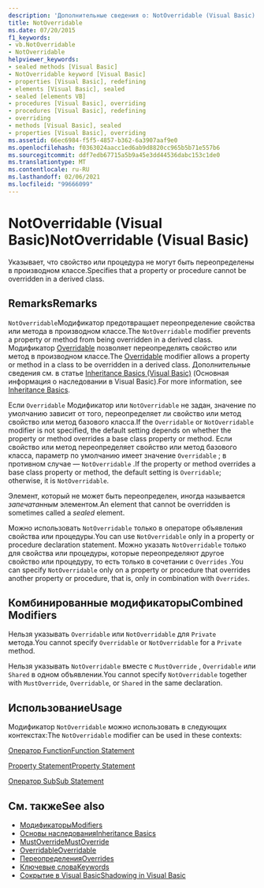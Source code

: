 ```yaml
---
description: 'Дополнительные сведения о: NotOverridable (Visual Basic)'
title: NotOverridable
ms.date: 07/20/2015
f1_keywords:
- vb.NotOverridable
- NotOverridable
helpviewer_keywords:
- sealed methods [Visual Basic]
- NotOverridable keyword [Visual Basic]
- properties [Visual Basic], redefining
- elements [Visual Basic], sealed
- sealed [elements VB]
- procedures [Visual Basic], overriding
- procedures [Visual Basic], redefining
- overriding
- methods [Visual Basic], sealed
- properties [Visual Basic], overriding
ms.assetid: 66ec6984-f5f5-4857-b362-6a3907aaf9e0
ms.openlocfilehash: f0363024aacc1ed6ab9d8820cc965b5b71e557b6
ms.sourcegitcommit: ddf7edb67715a5b9a45e3dd44536dabc153c1de0
ms.translationtype: MT
ms.contentlocale: ru-RU
ms.lasthandoff: 02/06/2021
ms.locfileid: "99666099"
---
```

# <a name="notoverridable-visual-basic"></a><span data-ttu-id="5831c-103">NotOverridable (Visual Basic)</span><span class="sxs-lookup"><span data-stu-id="5831c-103">NotOverridable (Visual Basic)</span></span>

<span data-ttu-id="5831c-104">Указывает, что свойство или процедура не могут быть переопределены в производном классе.</span><span class="sxs-lookup"><span data-stu-id="5831c-104">Specifies that a property or procedure cannot be overridden in a derived class.</span></span>  
  
## <a name="remarks"></a><span data-ttu-id="5831c-105">Remarks</span><span class="sxs-lookup"><span data-stu-id="5831c-105">Remarks</span></span>  

 <span data-ttu-id="5831c-106">`NotOverridable`Модификатор предотвращает переопределение свойства или метода в производном классе.</span><span class="sxs-lookup"><span data-stu-id="5831c-106">The `NotOverridable` modifier prevents a property or method from being overridden in a derived class.</span></span>  <span data-ttu-id="5831c-107">Модификатор [Overridable](overridable.md) позволяет переопределять свойство или метод в производном классе.</span><span class="sxs-lookup"><span data-stu-id="5831c-107">The [Overridable](overridable.md) modifier allows a property or method in a class to be overridden in a derived class.</span></span> <span data-ttu-id="5831c-108">Дополнительные сведения см. в статье [Inheritance Basics (Visual Basic)](../../programming-guide/language-features/objects-and-classes/inheritance-basics.md) (Основная информация о наследовании в Visual Basic).</span><span class="sxs-lookup"><span data-stu-id="5831c-108">For more information, see [Inheritance Basics](../../programming-guide/language-features/objects-and-classes/inheritance-basics.md).</span></span>  
  
 <span data-ttu-id="5831c-109">Если `Overridable` Модификатор или `NotOverridable` не задан, значение по умолчанию зависит от того, переопределяет ли свойство или метод свойство или метод базового класса.</span><span class="sxs-lookup"><span data-stu-id="5831c-109">If the `Overridable` or `NotOverridable` modifier is not specified, the default setting depends on whether the property or method overrides a base class property or method.</span></span> <span data-ttu-id="5831c-110">Если свойство или метод переопределяет свойство или метод базового класса, параметр по умолчанию имеет значение `Overridable` ; в противном случае — `NotOverridable` .</span><span class="sxs-lookup"><span data-stu-id="5831c-110">If the property or method overrides a base class property or method, the default setting is `Overridable`; otherwise, it is `NotOverridable`.</span></span>  
  
 <span data-ttu-id="5831c-111">Элемент, который не может быть переопределен, иногда называется *запечатанным* элементом.</span><span class="sxs-lookup"><span data-stu-id="5831c-111">An element that cannot be overridden is sometimes called a *sealed* element.</span></span>  
  
 <span data-ttu-id="5831c-112">Можно использовать `NotOverridable` только в операторе объявления свойства или процедуры.</span><span class="sxs-lookup"><span data-stu-id="5831c-112">You can use `NotOverridable` only in a property or procedure declaration statement.</span></span> <span data-ttu-id="5831c-113">Можно указать `NotOverridable` только для свойства или процедуры, которые переопределяют другое свойство или процедуру, то есть только в сочетании с `Overrides` .</span><span class="sxs-lookup"><span data-stu-id="5831c-113">You can specify `NotOverridable` only on a property or procedure that overrides another property or procedure, that is, only in combination with `Overrides`.</span></span>  
  
## <a name="combined-modifiers"></a><span data-ttu-id="5831c-114">Комбинированные модификаторы</span><span class="sxs-lookup"><span data-stu-id="5831c-114">Combined Modifiers</span></span>  

 <span data-ttu-id="5831c-115">Нельзя указывать `Overridable` или `NotOverridable` для `Private` метода.</span><span class="sxs-lookup"><span data-stu-id="5831c-115">You cannot specify `Overridable` or `NotOverridable` for a `Private` method.</span></span>  
  
 <span data-ttu-id="5831c-116">Нельзя указывать `NotOverridable` вместе с `MustOverride` , `Overridable` или `Shared` в одном объявлении.</span><span class="sxs-lookup"><span data-stu-id="5831c-116">You cannot specify `NotOverridable` together with `MustOverride`, `Overridable`, or `Shared` in the same declaration.</span></span>  
  
## <a name="usage"></a><span data-ttu-id="5831c-117">Использование</span><span class="sxs-lookup"><span data-stu-id="5831c-117">Usage</span></span>  

 <span data-ttu-id="5831c-118">Модификатор `NotOverridable` можно использовать в следующих контекстах:</span><span class="sxs-lookup"><span data-stu-id="5831c-118">The `NotOverridable` modifier can be used in these contexts:</span></span>  
  
 [<span data-ttu-id="5831c-119">Оператор Function</span><span class="sxs-lookup"><span data-stu-id="5831c-119">Function Statement</span></span>](../statements/function-statement.md)  
  
 [<span data-ttu-id="5831c-120">Property Statement</span><span class="sxs-lookup"><span data-stu-id="5831c-120">Property Statement</span></span>](../statements/property-statement.md)  
  
 [<span data-ttu-id="5831c-121">Оператор Sub</span><span class="sxs-lookup"><span data-stu-id="5831c-121">Sub Statement</span></span>](../statements/sub-statement.md)  
  
## <a name="see-also"></a><span data-ttu-id="5831c-122">См. также</span><span class="sxs-lookup"><span data-stu-id="5831c-122">See also</span></span>

- [<span data-ttu-id="5831c-123">Модификаторы</span><span class="sxs-lookup"><span data-stu-id="5831c-123">Modifiers</span></span>](index.md)
- [<span data-ttu-id="5831c-124">Основы наследования</span><span class="sxs-lookup"><span data-stu-id="5831c-124">Inheritance Basics</span></span>](../../programming-guide/language-features/objects-and-classes/inheritance-basics.md)
- [<span data-ttu-id="5831c-125">MustOverride</span><span class="sxs-lookup"><span data-stu-id="5831c-125">MustOverride</span></span>](mustoverride.md)
- [<span data-ttu-id="5831c-126">Overridable</span><span class="sxs-lookup"><span data-stu-id="5831c-126">Overridable</span></span>](overridable.md)
- [<span data-ttu-id="5831c-127">Переопределения</span><span class="sxs-lookup"><span data-stu-id="5831c-127">Overrides</span></span>](overrides.md)
- [<span data-ttu-id="5831c-128">Ключевые слова</span><span class="sxs-lookup"><span data-stu-id="5831c-128">Keywords</span></span>](../keywords/index.md)
- [<span data-ttu-id="5831c-129">Сокрытие в Visual Basic</span><span class="sxs-lookup"><span data-stu-id="5831c-129">Shadowing in Visual Basic</span></span>](../../programming-guide/language-features/declared-elements/shadowing.md)
